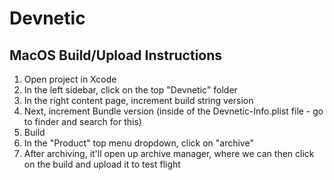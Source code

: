 # Devnetic

## MacOS Build/Upload Instructions
1) Open project in Xcode
2) In the left sidebar, click on the top "Devnetic" folder 
3) In the right content page, increment build string version
4) Next, increment Bundle version (inside of the Devnetic-Info.plist file - go to finder and search for this)
5) Build 
6) In the "Product" top menu dropdown, click on "archive"
7) After archiving, it'll open up archive manager, where we can then click on the build and upload it to test flight
